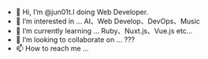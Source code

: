 - 👋 Hi, I’m @jun01t.I doing Web Developer.
- 👀 I’m interested in ... AI、Web Develop、DevOps、Music
- 🌱 I’m currently learning ... Ruby、Nuxt.js、Vue.js etc...
- 💞️ I’m looking to collaborate on ... ???
- 📫 How to reach me ... 

<!---
jun01t/jun01t is a ✨ special ✨ repository because its `README.md` (this file) appears on your GitHub profile.
You can click the Preview link to take a look at your changes.
--->
